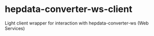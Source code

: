 # hepdata-converter-ws-client
Light client wrapper for interaction with hepdata-converter-ws (Web Services)
